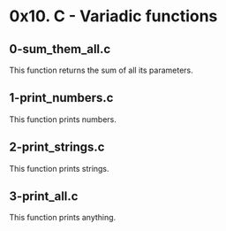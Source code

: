 # 0x10. C - Variadic functions

## 0-sum_them_all.c

This function returns the sum of all its parameters.

## 1-print_numbers.c

This function prints numbers.

## 2-print_strings.c

This function prints strings.

## 3-print_all.c

This function prints anything.
